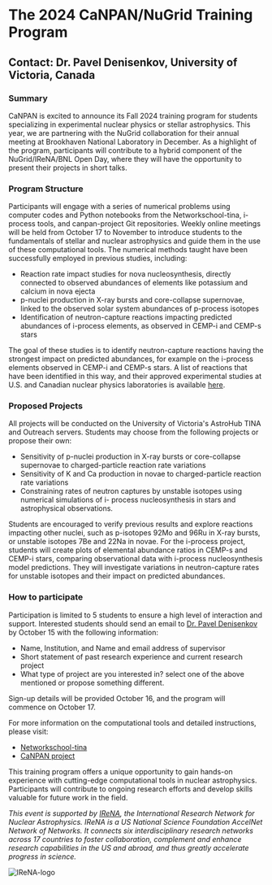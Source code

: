 # The 2024 CaNPAN/NuGrid Training Program
## Contact: Dr. Pavel Denisenkov, University of Victoria, Canada

### Summary

CaNPAN is excited to announce its Fall 2024 training program for students specializing in experimental
nuclear physics or stellar astrophysics. This year, we are partnering with the NuGrid collaboration for their
annual meeting at Brookhaven National Laboratory in December. As a highlight of the program,
participants will contribute to a hybrid component of the NuGrid/IReNA/BNL Open Day, where they will have the
opportunity to present their projects in short talks.


### Program Structure

Participants will engage with a series of numerical problems using computer codes and Python notebooks
from the Networkschool-tina, i-process tools, and canpan-project Git repositories. Weekly online
meetings will be held from October 17 to November to introduce students to the fundamentals of stellar
and nuclear astrophysics and guide them in the use of these computational tools.
The numerical methods taught have been successfully employed in previous studies, including:
-  Reaction rate impact studies for nova nucleosynthesis, directly connected to observed abundances
of elements like potassium and calcium in nova ejecta
-  p-nuclei production in X-ray bursts and core-collapse supernovae, linked to the observed solar
system abundances of p-process isotopes
-  Identification of neutron-capture reactions impacting predicted abundances of i-process elements,
as observed in CEMP-i and CEMP-s stars

The goal of these studies is to identify neutron-capture reactions having the strongest impact on predicted
abundances, for example on the i-process
elements observed in CEMP-i and CEMP-s stars. A list of reactions that have been identified in this way,
and their approved experimental studies at U.S. and Canadian nuclear physics
laboratories is available [here](https://canpan.ca/experiments.html).

### Proposed Projects 

All projects will be conducted on the University of Victoria's AstroHub TINA and Outreach servers.
Students may choose from the following projects or propose their own:
- Sensitivity of p-nuclei production in X-ray bursts or core-collapse supernovae to charged-particle
reaction rate variations
- Sensitivity of K and Ca production in novae to charged-particle reaction rate variations
- Constraining rates of neutron captures by unstable isotopes using numerical simulations of i-
process nucleosynthesis in stars and astrophysical observations.

Students are encouraged to verify previous results and explore reactions
impacting other nuclei, such as p-isotopes 92Mo and 96Ru in X-ray bursts, or
unstable isotopes 7Be and 22Na in novae.
For the i-process project, students will create plots of elemental abundance ratios in CEMP-s and CEMP-i
stars, comparing observational data with i-process nucleosynthesis model predictions. They will
investigate variations in neutron-capture rates for unstable isotopes and their impact on predicted
abundances.

### How to participate 

Participation is limited to 5 students to ensure a high level of interaction and support. Interested students
should send an email to [Dr. Pavel Denisenkov](mailto:pavelden@uvic.ca) by October 15 with the following
information:

-  Name, Institution, and Name and email address of supervisor
-  Short statement of past research experience and current research project
-  What type of project are you interested in? select one of the above mentioned or propose something
different.

Sign-up details will be provided October 16, and the program will commence on October 17.

For more information on the computational tools and detailed instructions, please visit:
- [Networkschool-tina](HTTPS://GITHUB.COM/NUGRID/NETWORKSCHOOL-TINA/TREE/MAIN)
- [CaNPAN project](HTTPS://CANPAN.CA/INDEX.HTML)

This training program offers a unique opportunity to gain hands-on experience with cutting-edge
computational tools in nuclear astrophysics. Participants will contribute to ongoing research efforts and
develop skills valuable for future work in the field.



*This event is supported by [IReNA](https://www.irenaweb.org/), the International Research Network for
Nuclear Astrophysics. IReNA is a US National Science Foundation AccelNet
Network of Networks. It connects six interdisciplinary research networks
across 17 countries to foster collaboration, complement and enhance research 
capabilities in the US and abroad, and thus greatly accelerate progress in science.*

![IReNA-logo](https://indico.frib.msu.edu/event/46/images/198-IReNA_logo.png)



